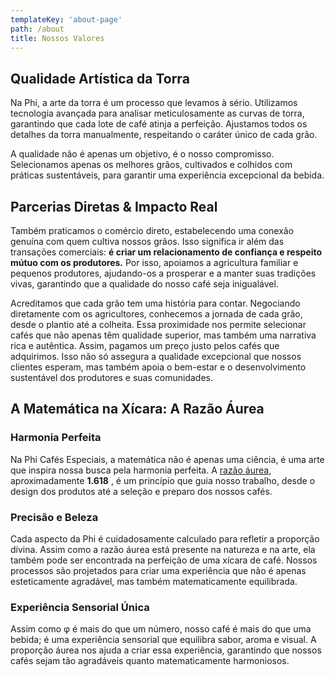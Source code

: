 ```yaml
---
templateKey: 'about-page'
path: /about
title: Nossos Valores
---
```


## Qualidade Artística da Torra
Na Phi, a arte da torra é um processo que levamos à sério. Utilizamos tecnologia avançada para analisar meticulosamente as curvas de torra, garantindo que cada lote de café atinja a perfeição. Ajustamos todos os detalhes da torra manualmente, respeitando o caráter único de cada grão.

A qualidade não é apenas um objetivo, é o nosso compromisso. Selecionamos apenas os melhores grãos, cultivados e colhidos com práticas sustentáveis, para garantir uma experiência excepcional da bebida.

## Parcerias Diretas & Impacto Real
Também praticamos o comércio direto, estabelecendo uma conexão genuína com quem cultiva nossos grãos. Isso significa ir além das transações comerciais: **é criar um relacionamento de confiança e respeito mútuo com os produtores.** Por isso, apoiamos a agricultura familiar e pequenos produtores, ajudando-os a prosperar e a manter suas tradições vivas, garantindo que a qualidade do nosso café seja inigualável.

Acreditamos que cada grão tem uma história para contar. Negociando diretamente com os agricultores, conhecemos a jornada de cada grão, desde o plantio até a colheita. Essa proximidade nos permite selecionar cafés que não apenas têm qualidade superior, mas também uma narrativa rica e autêntica. Assim, pagamos um preço justo pelos cafés que adquirimos. Isso não só assegura a qualidade excepcional que nossos clientes esperam, mas também apoia o bem-estar e o desenvolvimento sustentável dos produtores e suas comunidades.

## A Matemática na Xícara: A Razão Áurea
### Harmonia Perfeita
Na Phi Cafés Especiais, a matemática não é apenas uma ciência, é uma arte que inspira nossa busca pela harmonia perfeita. A [razão áurea](https://pt.wikipedia.org/wiki/Propor%C3%A7%C3%A3o_%C3%A1urea), aproximadamente **1.618**
, é um princípio que guia nosso trabalho, desde o design dos produtos até a seleção e preparo dos nossos cafés.
### Precisão e Beleza
Cada aspecto da Phi é cuidadosamente calculado para refletir a proporção divina. Assim como a razão áurea está presente na natureza e na arte, ela também pode ser encontrada na perfeição de uma xícara de café. Nossos processos são projetados para criar uma experiência que não é apenas esteticamente agradável, mas também matematicamente equilibrada.
### Experiência Sensorial Única
Assim como φ é mais do que um número, nosso café é mais do que uma bebida; é uma experiência sensorial que equilibra sabor, aroma e visual. A proporção áurea nos ajuda a criar essa experiência, garantindo que nossos cafés sejam tão agradáveis quanto matematicamente harmoniosos.

